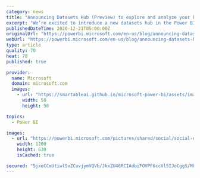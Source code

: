 ```yaml
---
category: news
title: "Announcing Datasets Hub (Preview) to explore and analyze your business data"
excerpt: "We’re excited to introduce a new datasets hub in the Power BI service and Power BI personal app in Teams.\r\nThe datasets hub makes it easy to find, explore, and use the datasets in your organization. It provides information about the datasets as well as entry points for creating reports on top of those"
publishedDateTime: 2020-12-21T05:00:00Z
originalUrl: "https://powerbi.microsoft.com/en-us/blog/announcing-datasets-hub-preview/"
webUrl: "https://powerbi.microsoft.com/en-us/blog/announcing-datasets-hub-preview/"
type: article
quality: 70
heat: 70
published: true

provider:
  name: Microsoft
  domain: microsoft.com
  images:
    - url: "https://smartableai.github.io/microsoft-power-bi/assets/images/organizations/microsoft.com-50x50.jpg"
      width: 50
      height: 50

topics:
  - Power BI

images:
  - url: "https://powerbi.microsoft.com/pictures/shared/social/social-default-image.png"
    width: 1200
    height: 630
    isCached: true

secured: "5jxeCCmUtiwlSvZCuvjymVQVb/JkxZU46RCIAdbiFOVPF6ccVl5IJoCggS/Mb6w3kxJg0LVAQqA/OtBkwO7ixDluUoIIGsa7QMzkaYuDgQJMLjgQEkBpy7nKtHmYb8mqAC+AxgvA3glZ/9FhUd/D3GZBLW5fIRJbkQLN9IMAHKUbWaqfVf4mtknWEQ5MUmX4pwC3hA9a0cavRJXuLeYNEPERWtqdTg96K7wKDdWGHLJ5qdENhCyytBTZ0g+Nmb6p7ga3pUtzcCSUE4LS3hWa5AMwOFizH4MruQkRFEQZiETXdBhWSc5uMtEHk3N+cKS8z+2LNz27FiEbcQgDn+fwkmMSGlaOp01X7oi/Y/+bpBg=;xNNmN4OOkipbiWm8NwGc3Q=="
---
```


